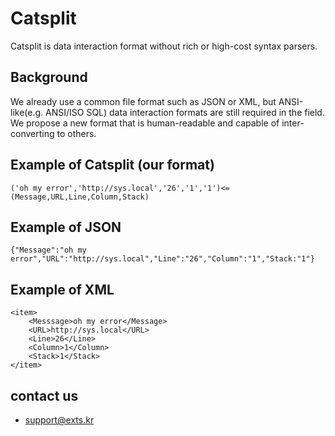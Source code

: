 # Catsplit
Catsplit is data interaction format without rich or high-cost syntax parsers.

## Background
We already use a common file format such as JSON or XML, but ANSI-like(e.g. ANSI/ISO SQL) data interaction formats are still required in the field. We propose a new format that is human-readable and capable of inter-converting to others.

## Example of Catsplit (our format)
```
('oh my error','http://sys.local','26','1','1')<=(Message,URL,Line,Column,Stack)
```

## Example of JSON
```
{"Message":"oh my error","URL":"http://sys.local","Line":"26","Column":"1","Stack:"1"}
```

## Example of XML
```
<item>
    <Messsage>oh my error</Message>
    <URL>http://sys.local</URL>
    <Line>26</Line>
    <Column>1</Column>
    <Stack>1</Stack>
</item>
```

## contact us
- support@exts.kr

